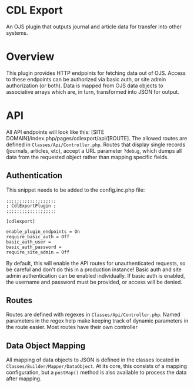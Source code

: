 # CDL Export

An OJS plugin that outputs journal and article data for transfer into other systems.

# Overview

This plugin provides HTTP endpoints for fetching data out of OJS. Access to these endpoints can be authorized via basic
auth, or site admin authorization (or both). Data is mapped from OJS data objects to associative arrays which are, in 
turn, transformed into JSON for output.

# API

All API endpoints will look like this: [SITE DOMAIN]/index.php/pages/cdlexport/api/[ROUTE]. The allowed routes are
defined in `Classes/Api/Controller.php`. Routes that display single records (journals, articles, etc), accept a URL
parameter `?debug`, which dumps all data from the requested object rather than mapping specific fields.

## Authentication

This snippet needs to be added to the config.inc.php file:

```
;;;;;;;;;;;;;;;;;;;
; CdlExportPlugin ;
;;;;;;;;;;;;;;;;;;;

[cdlexport]

enable_plugin_endpoints = On
require_basic_auth = Off
basic_auth_user =
basic_auth_password =
require_site_admin = Off
```

By default, this will enable the API routes for unauthenticated requests, so be careful and don't do this in a production
instance! Basic auth and site admin authentication can be enabled individually. If basic auth is enabled, the username
and password must be provided, or access will be denied.

## Routes

Routes are defined with regexes in `Classes/Api/Controller.php`. Named parameters in the regex help make keeping track
of dynamic parameters in the route easier. Most routes have their own controller

## Data Object Mapping

All mapping of data objects to JSON is defined in the classes located in `Classes/Builder/Mapper/DataObject`. At its
core, this consists of a mapping configuration, but a `postMap()` method is also available to process the data after
mapping.
